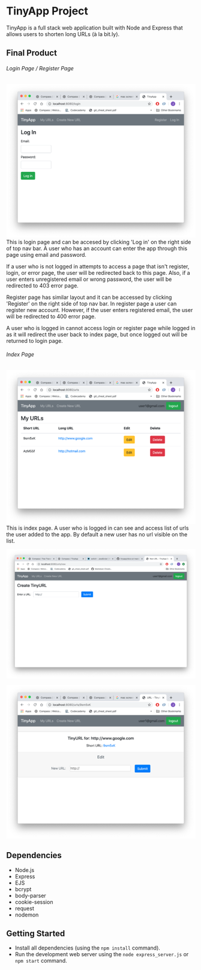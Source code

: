 # TinyApp Project

TinyApp is a full stack web application built with Node and Express that allows users to shorten long URLs (à la bit.ly).

## Final Product

###### Login Page / Register Page
!["login page"](docs/login.png)
This is login page and  can be accesed by clicking 'Log in' on the right side of top nav bar. A user who has an account can enter the app through this page using email and password.

If a user who is not logged in attempts to access a page that isn't register, login, or error page, the user will be redirected back to this page. Also, if a user enters unregistered email or wrong password, the user will be redirected to 403 error page.

Register page has similar layout and it can be accessed by clicking 'Register' on the right side of top nav bar. In register page a user can register new account. However, if the user enters registered email, the user will be redirected to 400 error page.

A user who is logged in cannot access login or register page while logged in as it will redirect the user back to index page, but once logged out will be returned to login page.

###### Index Page
!["index page"](docs/urls_index.png)
This is index page. A user who is logged in can see and access list of urls the user added to the app. By default a new user has no url visible on the list.

!["create new url"](docs/urls_new.png)

!["edit page"](docs/urls_show.png)

## Dependencies

- Node.js
- Express
- EJS
- bcrypt
- body-parser
- cookie-session
- request
- nodemon

## Getting Started

- Install all dependencies (using the `npm install` command).
- Run the development web server using the `node express_server.js` or `npm start` command.